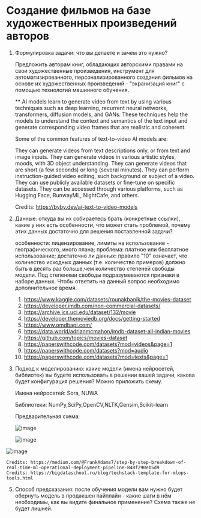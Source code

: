 # Создание фильмов на базе художественных произведений авторов
  1. Формулировка задачи: что вы делаете и зачем это нужно?
     
     Предложить авторам книг, обладающих авторскими правами на свои художественные произведения, инструмент для автоматизированного, персонализированного создания фильмов на основе их художественных произведений - "экранизация книг" с помощью технологий машинного обучения.





     ** AI models learn to generate video from text by using various techniques such as deep learning, recurrent neural networks, transformers, diffusion models, and GANs. These techniques help the models to understand the context and semantics of the text input and 
        generate corresponding video frames that are realistic and coherent.

        Some of the common features of text-to-video AI models are:

        They can generate videos from text descriptions only, or from text and image inputs.
        They can generate videos in various artistic styles, moods, with 3D object understanding.
        They can generate videos that are short (a few seconds) or long (several minutes).
        They can perform instruction-guided video editing, such background or subject of a video.
        They can use publicly available datasets or fine-tune on specific datasets.
        They can be accessed through various platforms, such as Hugging Face, RunwayML, NightCafe, and others.

        Credits: https://byby.dev/ai-text-to-video-models

     
  3. Данные: откуда вы их собираетесь брать (конкретные ссылки), какие у них есть особенности, что может стать проблемой, почему этих данных достаточно для решения поставленной задачи?

     особенности: лицензирование, лимиты на использование - географического, иного плана; 
     проблема: платное или бесплатное использование; 
     достаточно ли данных: правило "10" означает, что количество исходных данных (т.е. количество примеров) должно быть в десять раз больше,чем количество степеней свободы модели. Под степенями свободы подразумеваются признаки в наборе данных. Чтобы ответить на данный вопрос необходимо дополнительное время.
     
     1) https://www.kaggle.com/datasets/rounakbanik/the-movies-dataset 
     2) https://developer.imdb.com/non-commercial-datasets/
     3) https://archive.ics.uci.edu/dataset/132/movie
     4) https://developer.themoviedb.org/docs/getting-started
     5) https://www.omdbapi.com/
     6) https://data.world/adrianmcmahon/imdb-dataset-all-indian-movies
     7) https://github.com/topics/movies-dataset
     8) https://paperswithcode.com/datasets?mod=videos&page=1
     9) https://paperswithcode.com/datasets?mod=audio
     10) https://paperswithcode.com/datasets?mod=texts&page=1
        
      
  4. Подход к моделированию: какие модели (имена нейросетей, библиотек) вы будете использовать в решении вашей задачи, какова будет конфигурация решения? Можно приложить схему.
     
     Имена нейросетей: Sora, NUWA
     
     Библиотеки: NumPy,SciPy,OpenCV,NLTK,Gensim,Scikit–learn

     Предварительная схема:


     ![image](https://github.com/iiwoii/film_making/assets/121694433/4d2a8dd1-de04-4cb8-a72c-d0e82c75addf)

     ![image](https://github.com/iiwoii/film_making/assets/121694433/a02fbbd9-1fcd-4c39-a583-1a3ee6286bb1)


  ![image](https://github.com/iiwoii/film_making/assets/121694433/9ccb5888-0ef0-4d5d-b644-9d430b325705)

    Credits: https://medium.com/@FrankAdams7/step-by-step-breakdown-of-real-time-ml-operational-deployment-pipeline-848f290eb5d9
    Credits: https://bigdataschool.ru/blog/techstack-template-for-mlops-tools.html
 
  5. Способ предсказания: после обучения модели вам нужно будет обернуть модель в продакшен пайплайн - какие шаги в нём необходимы, как вы видите финальное применение? Схема также не будет лишней.

